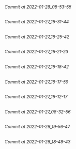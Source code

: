 ###### Commit at 2022-01-28_08-53-55
###### Commit at 2022-01-27_16-31-44
###### Commit at 2022-01-27_16-25-42
###### Commit at 2022-01-27_16-21-23
###### Commit at 2022-01-27_16-18-42
###### Commit at 2022-01-27_16-17-59
###### Commit at 2022-01-27_16-12-17
###### Commit at 2022-01-27_08-32-56
###### Commit at 2022-01-26_19-56-47
###### Commit at 2022-01-26_18-48-43
